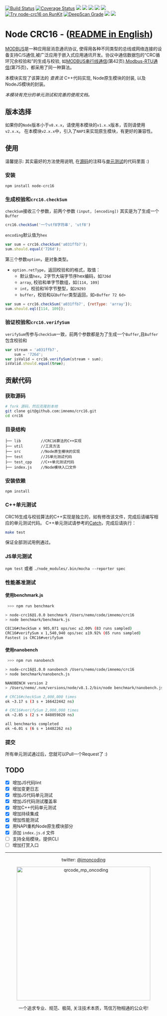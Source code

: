 [![Build Status](https://travis-ci.org/imnemo/crc16.svg?branch=master)](https://travis-ci.org/imnemo/crc16)
[![Coverage Status](https://coveralls.io/repos/github/imnemo/crc16/badge.svg?branch=master)](https://coveralls.io/github/imnemo/crc16?branch=master)
<a href="https://www.npmjs.com/package/node-crc16" alt="NPM latest version"><img src="https://img.shields.io/npm/v/node-crc16.svg"></a>
<a href="https://www.npmjs.com/package/node-crc16" alt="NPM total downloads"><img src="https://img.shields.io/npm/dt/node-crc16.svg"></a>
<a href="https://github.com/imnemo/crc16" alt="Github stars"><img src="https://img.shields.io/github/stars/imnemo/crc16.svg?style=social&label=Star"></a>
<a href="https://github.com/imnemo/crc16" alt="Github forks"><img src="https://img.shields.io/github/forks/imnemo/crc16.svg?style=social&label=Fork"></a>
<a href="https://npms.io/search?q=node-crc16" alt="NPM latest version"><img src="https://badges.npms.io/node-crc16.svg"></a>
<a href="https://npm.runkit.com/node-crc16"><img src="https://badge.runkitcdn.com/node-crc16.svg" alt="Try node-crc16 on RunKit"/></a>
<a href="https://deepscan.io/dashboard/#view=project&pid=1291&bid=3472"><img src="https://deepscan.io/api/projects/1291/branches/3472/badge/grade.svg" alt="DeepScan Grade"></a>
<a href="https://github.com/imnemo/crc16" alt="Github contributors"><img src="https://img.shields.io/github/contributors/imnemo/crc16.svg"></a>
<a href="https://app.fossa.io/projects/git%2Bgithub.com%2Fimnemo%2Fcrc16?ref=badge_shield" alt="FOSSA Status"><img src="https://app.fossa.io/api/projects/git%2Bgithub.com%2Fimnemo%2Fcrc16.svg?type=shield"/></a>

# Node CRC16 - ([README in English](./README.md))

[MODBUS][1]是一种应用层消息通讯协议, 使得用各种不同类型的总线或网络连接的设备支持C/S通信,被广泛应用于嵌入式应用通讯开发。协议中通信数据包的“CRC循环冗余校验和”的生成与校验, 如[MODBUS串行线通信][2](第42页),[Modbus-RTU通信][3](第75页)，都采用了同一种算法。

本模块实现了该算法的 _查表法_ C++代码实现, Node原生模块的封装, 以及NodeJS模块的封装。

*本模块有充分的单元测试和完善的使用文档。*

## 版本选择

如果你的`Node`版本小于`v8.x.x`，请使用本模块的`v1.x.x`版本，否则请使用`v2.x.x`。 在本模块`v2.x.x`中，引入了`NAPI`来实现原生模块，有更好的兼容性。

## 使用

温馨提示: 其实最好的方法使用说明, 在[源码](./index.js)的注释与[单元测试](./test)的代码里面 :)

### 安装
`npm install node-crc16`

### 生成校验和`crc16.checkSum`
`checkSum`接收三个参数，前两个参数 `(input, [encoding])` 其实是为了生成一个`Buffer`
```javascript
crc16.checkSum('一个utf8字符串', 'utf8')
```
`encoding`默认值为`hex`
```javascript
var sum = crc16.checkSum('a031ffb7');
sum.should.equal('726d');
```
第三个参数`option`，是对象类型。
 + `option.retType`，返回校验和的格式，取值：
    * 默认值`hex`，2字节大端字节序hex编码，如`726d`
    * `array`, 校验和单字节数组，如`[114, 109]`
    * `int`，校验和16字节整型，如`29293`
    * `buffer`，校验和以`Buffer`类型返回，如`<Buffer 72 6d>`
```javascript
var sum = crc16.checkSum('a031ffb7', {retType: 'array'});
sum.should.eql([114, 109]);
```


### 验证校验和`crc16.verifySum`
`verifySum`传参与`checkSum`一致，前两个参数都是为了生成一个`Buffer`,且`Buffer`包含校验和
```javascript
var stream = 'a031ffb7',
    sum = '726d';
var isValid = crc16.verifySum(stream + sum);
isValid.should.equal(true);
```



## 贡献代码

### 获取源码
```sh
# fork 源码，然后克隆到本地
git clone git@github.com:imnemo/crc16.git
cd crc16
```

### 目录结构
```
├── lib         //CRC16算法的C++实现
├── util        //工具方法
├── src         //Node原生模块的实现
├── test        //JS单元测试代码
├── test_cpp    //C++单元测试代码
├── index.js    //Node模块入口文件
```

### 安装依赖
`npm install`

### C++单元测试
CRC16生成与校验算法的C++实现是独立的，如有修改该文件，完成后请编写相应的单元测试代码。
C++单元测试请参考的[Catch](https://github.com/philsquared/Catch)，完成后请执行：
```bash
make test
```
保证全部测试用例通过。

### JS单元测试
`npm test` 或者 `./node_modules/.bin/mocha --reporter spec`

### 性能基准测试
#### 使用benchmark.js
```bash
 >>> npm run benchmark

> node-crc16@1.0.0 benchmark /Users/nemo/code/imnemo/crc16
> node benchmark/benchmark.js

CEC16#checkSum x 905,071 ops/sec ±2.00% (83 runs sampled)
CRC16#verifySum x 1,540,940 ops/sec ±19.92% (65 runs sampled)
Fastest is CRC16#verifySum
```

#### 使用nanobench
```bash
 >>> npm run nanobench

> node-crc16@1.0.0 nanobench /Users/nemo/code/imnemo/crc16
> node benchmark/nanobench.js

NANOBENCH version 2
> /Users/nemo/.nvm/versions/node/v8.1.2/bin/node benchmark/nanobench.js

# CRC16#checkSum 2,000,000 times
ok ~3.17 s (3 s + 166422442 ns)

# CRC16#verifySum 2,000,000 times
ok ~2.85 s (2 s + 848059820 ns)

all benchmarks completed
ok ~6.01 s (6 s + 14482262 ns)
```

### 提交
所有单元测试通过后，您就可以Pull一个Request了 :)


## TODO
  - [x] 增加JS代码lint
  - [x] 增加变更日志
  - [x] 增加JS代码单元测试
  - [x] 增加JS代码测试覆盖率
  - [x] 增加C++代码单元测试
  - [x] 增加持续集成
  - [x] 增加性能测试
  - [x] 用NAPI重构Node原生模块部分
  - [x] 添加 `index.js.d` 文件
  - [ ] 支持全局模块，提供CLI
  - [ ] 增加打赏入口

  ---
<p align="center">
twitter: <a href="https://twitter.com/imoncoding" alt="@imoncoding">@imoncoding</a>
</p>
<p align="center">
<img width="430" height="430" src="http://cdn-qiniu.algovis.fun/imnemo/qrcode_for_mp_oncoding.jpg" alt="qrcode_mp_oncoding">
</p>
<p align="center">一个追求专业、规范、极简, 关注技术本质，笃信万物相通的公众号!</p>



[1]: http://modbus.org/specs.php
[2]: https://www.honeywellprocess.com/library/support/Public/Documents/51-52-25-66.pdf
[3]: http://modbus.org/docs/Modbus_over_serial_line_V1_02.pdf
